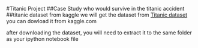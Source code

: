 #Titanic Project
##Case Study
who would survive in the titanic accident
##titanic dataset from kaggle
we will get the dataset from  [Titanic dataset](https://www.kaggle.com/c/titanic/data) you can dowload it from kaggle.com

after downloading the dataset, you will need to extract it to the same folder as your ipython notebook file


